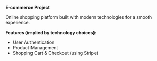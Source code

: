 **E-commerce Project**

Online shopping platform built with modern technologies for a smooth experience.

**Features (implied by technology choices):**

- User Authentication
- Product Management
- Shopping Cart & Checkout (using Stripe)
